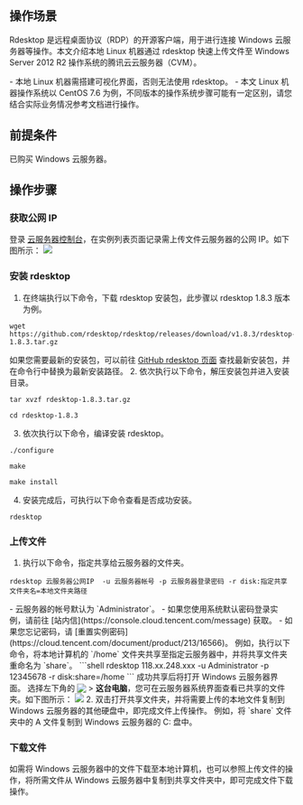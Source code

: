 ## 操作场景
Rdesktop 是远程桌面协议（RDP）的开源客户端，用于进行连接 Windows 云服务器等操作。本文介绍本地 Linux 机器通过 rdesktop 快速上传文件至 Windows Server 2012 R2 操作系统的腾讯云云服务器（CVM）。


<dx-alert infotype="explain" title="">
- 本地 Linux 机器需搭建可视化界面，否则无法使用 rdesktop。
- 本文 Linux 机器操作系统以 CentOS 7.6 为例，不同版本的操作系统步骤可能有一定区别，请您结合实际业务情况参考文档进行操作。 
</dx-alert>



## 前提条件
已购买 Windows 云服务器。

## 操作步骤
### 获取公网 IP
登录 [云服务器控制台](https://console.cloud.tencent.com/cvm/index)，在实例列表页面记录需上传文件云服务器的公网 IP。如下图所示：
![](https://main.qcloudimg.com/raw/ea509a3a924e9cafc54af146acaa03d7.png)

### 安装 rdesktop
1. 在终端执行以下命令，下载 rdesktop 安装包，此步骤以 rdesktop 1.8.3 版本为例。
```shell
wget https://github.com/rdesktop/rdesktop/releases/download/v1.8.3/rdesktop-1.8.3.tar.gz
```
如果您需要最新的安装包，可以前往 [GitHub rdesktop 页面](https://github.com/rdesktop/rdesktop/releases) 查找最新安装包，并在命令行中替换为最新安装路径。
2. 依次执行以下命令，解压安装包并进入安装目录。
```shell
tar xvzf rdesktop-1.8.3.tar.gz
```
```shell
cd rdesktop-1.8.3
```
3. 依次执行以下命令，编译安装 rdesktop。
```shell
./configure 
```
```shell
make
```
```shell
make install
```
4. 安装完成后，可执行以下命令查看是否成功安装。
```shell
rdesktop
```

### 上传文件
1. 执行以下命令，指定共享给云服务器的文件夹。
```shell
rdesktop 云服务器公网IP  -u 云服务器帐号 -p 云服务器登录密码 -r disk:指定共享文件夹名=本地文件夹路径
```
<dx-alert infotype="explain" title="">
- 云服务器的帐号默认为 `Administrator`。
- 如果您使用系统默认密码登录实例，请前往 [站内信](https://console.cloud.tencent.com/message) 获取。
- 如果您忘记密码，请 [重置实例密码](https://cloud.tencent.com/document/product/213/16566)。
</dx-alert>
例如，执行以下命令，将本地计算机的 `/home` 文件夹共享至指定云服务器中，并将共享文件夹重命名为 `share`。
```shell
rdesktop 118.xx.248.xxx  -u Administrator -p 12345678 -r disk:share=/home
```
成功共享后将打开 Windows 云服务器界面。
选择左下角的 <img src="https://main.qcloudimg.com/raw/87d894e564b7e837d9f478298cf2e292.png" style="margin:-3px 0px"> > <b>这台电脑</b>，您可在云服务器系统界面查看已共享的文件夹。如下图所示：
<img src="https://main.qcloudimg.com/raw/85bbb5408d198b3ee2efc52cee86a639.png">
2. 双击打开共享文件夹，并将需要上传的本地文件复制到 Windows 云服务器的其他硬盘中，即完成文件上传操作。
例如，将 `share` 文件夹中的 A 文件复制到 Windows 云服务器的 C: 盘中。

### 下载文件
如需将 Windows 云服务器中的文件下载至本地计算机，也可以参照上传文件的操作，将所需文件从 Windows 云服务器中复制到共享文件夹中，即可完成文件下载操作。
